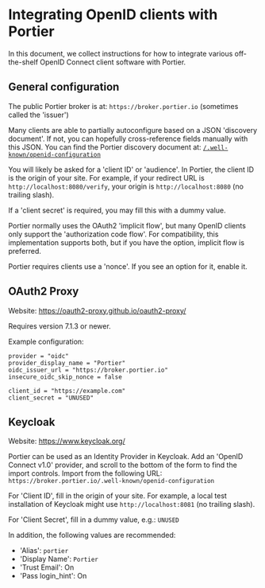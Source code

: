 # Integrating OpenID clients with Portier

In this document, we collect instructions for how to integrate various
off-the-shelf OpenID Connect client software with Portier.

## General configuration

The public Portier broker is at: `https://broker.portier.io` (sometimes called
the 'issuer')

Many clients are able to partially autoconfigure based on a JSON 'discovery
document'. If not, you can hopefully cross-reference fields manually with this
JSON. You can find the Portier discovery document at:
[`/.well-known/openid-configuration`](https://broker.portier.io/.well-known/openid-configuration)

You will likely be asked for a 'client ID' or 'audience'. In Portier, the
client ID is the origin of your site. For example, if your redirect URL is
`http://localhost:8080/verify`, your origin is `http://localhost:8080` (no
trailing slash).

If a 'client secret' is required, you may fill this with a dummy value.

Portier normally uses the OAuth2 'implicit flow', but many OpenID clients only
support the 'authorization code flow'. For compatibility, this implementation
supports both, but if you have the option, implicit flow is preferred.

Portier requires clients use a 'nonce'. If you see an option for it, enable it.

## OAuth2 Proxy

Website: https://oauth2-proxy.github.io/oauth2-proxy/

Requires version 7.1.3 or newer.

Example configuration:

```
provider = "oidc"
provider_display_name = "Portier"
oidc_issuer_url = "https://broker.portier.io"
insecure_oidc_skip_nonce = false

client_id = "https://example.com"
client_secret = "UNUSED"
```

## Keycloak

Website: https://www.keycloak.org/

Portier can be used as an Identity Provider in Keycloak. Add an 'OpenID Connect
v1.0' provider, and scroll to the bottom of the form to find the import
controls. Import from the following URL:
`https://broker.portier.io/.well-known/openid-configuration`

For 'Client ID', fill in the origin of your site. For example, a local test
installation of Keycloak might use `http://localhost:8081` (no trailing slash).

For 'Client Secret', fill in a dummy value, e.g.: `UNUSED`

In addition, the following values are recommended:

- 'Alias': `portier`
- 'Display Name': `Portier`
- 'Trust Email': On
- 'Pass login_hint': On
